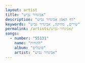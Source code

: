 ```yaml
---
layout: artist
title: "אביגדור גביש"
description: "דף האמן אביגדור גביש"
keywords: "שירים, מוזיקה, אביגדור גביש"
permalink: /artists/אביגדור-גביש/
songs:
  - number: "55131"
    name: "להודות"
    album: "סינגלים"
    artist: "אביגדור גביש"
---
```

